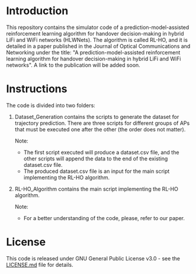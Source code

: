 # Introduction

This repository contains the simulator code of a prediction-model-assisted reinforcement learning algorithm for handover decision-making in hybrid LiFi and WiFi networks (HLWNets). The algorithm is called RL-HO, and it is detailed in a paper published in the 
Journal of Optical Communications and Networking under the title: "A prediction-model-assisted reinforcement learning algorithm for handover decision-making in hybrid LiFi and WiFi networks". A link to the publication will be added soon.

# Instructions

The code is divided into two folders: 
1. Dataset_Generation contains the scripts to generate the dataset for trajectory prediction. There are three scripts for different groups of APs that must be executed one after the other (the order does not matter).

   Note:
    * The first script executed will produce a dataset.csv file, and the other scripts will append the data to the end of the existing dataset.csv file.
    * The produced dataset.csv file is an input for the main script implementing the RL-HO algorithm.
3. RL-HO_Algorithm contains the main script implementing the RL-HO algorithm.

   Note:
    * For a better understanding of the code, please, refer to our paper.

# License

This code is released under GNU General Public License v3.0 - see the [LICENSE.md](LICENSE.md) file for details.
